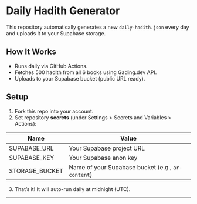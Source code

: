 # Daily Hadith Generator

This repository automatically generates a new `daily-hadith.json` every day and uploads it to your Supabase storage.

## How It Works

- Runs daily via GitHub Actions.
- Fetches 500 hadith from all 6 books using Gading.dev API.
- Uploads to your Supabase bucket (public URL ready).

## Setup

1. Fork this repo into your account.
2. Set repository **secrets** (under Settings > Secrets and Variables > Actions):

| Name            | Value                              |
|----------------|----------------------------------|
| SUPABASE_URL   | Your Supabase project URL |
| SUPABASE_KEY   | Your Supabase anon key |
| STORAGE_BUCKET | Name of your Supabase bucket (e.g., `ar-content`) |

3. That’s it! It will auto-run daily at midnight (UTC).

---

